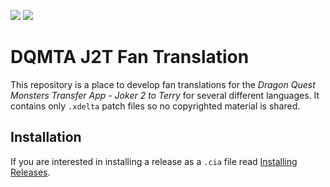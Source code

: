 [![](https://img.shields.io/github/v/release/Ich73/DQMTA-J2T-FanTranslation?include_prereleases&label=Release)](https://github.com/Ich73/DQMTA-J2T-FanTranslation/releases/latest)
[![](https://img.shields.io/github/downloads/Ich73/DQMTA-J2T-FanTranslation/total?label=Downloads)](https://github.com/Ich73/DQMTA-J2T-FanTranslation/releases)
# DQMTA J2T Fan Translation
This repository is a place to develop fan translations for the _Dragon Quest Monsters Transfer App - Joker 2 to Terry_ for several different languages. It contains only `.xdelta` patch files so no copyrighted material is shared.  

## Installation
If you are interested in installing a release as a `.cia` file read [Installing Releases](https://github.com/Ich73/DQMTA-J2T-FanTranslation/wiki/Installing-Releases).   
